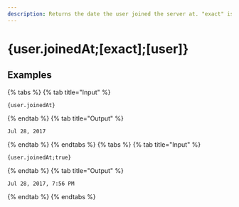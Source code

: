 ```yaml
---
description: Returns the date the user joined the server at. "exact" is a boolean indicating whether to include hours and minutes.
---
```

# {user.joinedAt;[exact];[user]}
## Examples
{% tabs %}
{% tab title="Input" %}
```text
{user.joinedAt}
```
{% endtab %}
{% tab title="Output" %}
```text
Jul 28, 2017
```
{% endtab %}
{% endtabs %}
{% tabs %}
{% tab title="Input" %}
```text
{user.joinedAt;true}
```
{% endtab %}
{% tab title="Output" %}
```text
Jul 28, 2017, 7:56 PM
```
{% endtab %}
{% endtabs %}